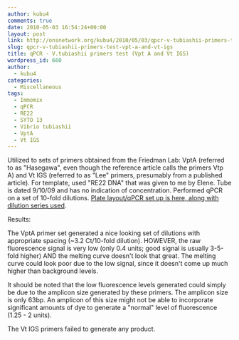 ```yaml
---
author: kubu4
comments: true
date: 2010-05-03 16:54:24+00:00
layout: post
link: http://onsnetwork.org/kubu4/2010/05/03/qpcr-v-tubiashii-primers-test-vpt-a-and-vt-igs/
slug: qpcr-v-tubiashii-primers-test-vpt-a-and-vt-igs
title: qPCR - V.tubiashii primers test (Vpt A and Vt IGS)
wordpress_id: 660
author:
  - kubu4
categories:
  - Miscellaneous
tags:
  - Immomix
  - qPCR
  - RE22
  - SYTO 13
  - Vibrio tubiashii
  - VptA
  - Vt IGS
---
```


Utilized to sets of primers obtained from the Friedman Lab: VptA (referred to as "Hasegawa", even though the reference article calls the primers Vtp A) and Vt IGS (referred to as "Lee" primers, presumably from a published article). For template, used "RE22 DNA" that was given to me by Elene. Tube is dated 9/10/09 and has no indication of concentration. Performed qPCR on a set of 10-fold dilutions. [Plate layout/qPCR set up is here, along with dilution series used](http://eagle.fish.washington.edu/Arabidopsis/Notebook%20Workup%20Files/20100503-01.jpg).

Results:

The VptA primer set generated a nice looking set of dilutions with appropriate spacing (~3.2 Ct/10-fold dilution). HOWEVER, the raw fluorescence signal is very low (only 0.4 units; good signal is usually 3-5-fold higher) AND the melting curve doesn't look that great. The melting curve could look poor due to the low signal, since it doesn't come up much higher than background levels.

It should be noted that the low fluorescence levels generated could simply be due to the amplicon size generated by these primers. The amplicon size is only 63bp. An amplicon of this size might not be able to incorporate significant amounts of dye to generate a "normal" level of fluorescence (1.25 - 2 units).

The Vt IGS primers failed to generate any product.
